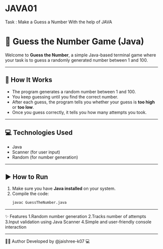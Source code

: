 # JAVA01
Task : Make a Guess a Number With the help of JAVA
# 🎲 Guess the Number Game (Java)
Welcome to **Guess the Number**, a simple Java-based terminal game where your task is to guess a randomly generated number between 1 and 100.

---
## 🧠 How It Works
- The program generates a random number between 1 and 100.
- You keep guessing until you find the correct number.
- After each guess, the program tells you whether your guess is **too high** or **too low**.
- Once you guess correctly, it tells you how many attempts you took.

---
## 💻 Technologies Used
- Java
- Scanner (for user input)
- Random (for number generation)

---
## ▶️ How to Run
1. Make sure you have **Java installed** on your system.
2. Compile the code:
   ```bash
   javac GuessTheNumber.java

---
✨ Features
1.Random number generation
2.Tracks number of attempts
3.Input validation using Java Scanner
4.Simple and user-friendly console interaction

---
🙋‍♀️ Author
Developed by @jaishree-k07 💻
